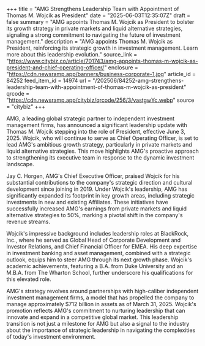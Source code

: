 +++
title = "AMG Strengthens Leadership Team with Appointment of Thomas M. Wojcik as President"
date = "2025-06-03T12:35:07Z"
draft = false
summary = "AMG appoints Thomas M. Wojcik as President to bolster its growth strategy in private markets and liquid alternative strategies, signaling a strong commitment to navigating the future of investment management."
description = "AMG appoints Thomas M. Wojcik as President, reinforcing its strategic growth in investment management. Learn more about this leadership evolution."
source_link = "https://www.citybiz.co/article/701743/amg-appoints-thomas-m-wojcik-as-president-and-chief-operating-officer/"
enclosure = "https://cdn.newsramp.app/banners/business-corporate-1.jpg"
article_id = 84252
feed_item_id = 14974
url = "/202506/84252-amg-strengthens-leadership-team-with-appointment-of-thomas-m-wojcik-as-president"
qrcode = "https://cdn.newsramp.app/citybiz/qrcode/256/3/vastgwYc.webp"
source = "citybiz"
+++

<p>AMG, a leading global strategic partner to independent investment management firms, has announced a significant leadership update with Thomas M. Wojcik stepping into the role of President, effective June 3, 2025. Wojcik, who will continue to serve as Chief Operating Officer, is set to lead AMG's ambitious growth strategy, particularly in private markets and liquid alternative strategies. This move highlights AMG's proactive approach to strengthening its executive team in response to the dynamic investment landscape.</p><p>Jay C. Horgen, AMG's Chief Executive Officer, praised Wojcik for his substantial contributions to the company's strategic direction and cultural development since joining in 2019. Under Wojcik's leadership, AMG has significantly expanded its footprint in key growth areas, including strategic investments in new and existing Affiliates. These initiatives have successfully increased AMG's earnings from private markets and liquid alternative strategies to 50%, marking a pivotal shift in the company's revenue streams.</p><p>Wojcik's impressive background includes leadership roles at BlackRock, Inc., where he served as Global Head of Corporate Development and Investor Relations, and Chief Financial Officer for EMEA. His deep expertise in investment banking and asset management, combined with a strategic outlook, equips him to steer AMG through its next growth phase. Wojcik's academic achievements, featuring a B.A. from Duke University and an M.B.A. from The Wharton School, further underscore his qualifications for this elevated role.</p><p>AMG's strategy revolves around partnerships with high-caliber independent investment management firms, a model that has propelled the company to manage approximately $712 billion in assets as of March 31, 2025. Wojcik's promotion reflects AMG's commitment to nurturing leadership that can innovate and expand in a competitive global market. This leadership transition is not just a milestone for AMG but also a signal to the industry about the importance of strategic leadership in navigating the complexities of today's investment environment.</p>